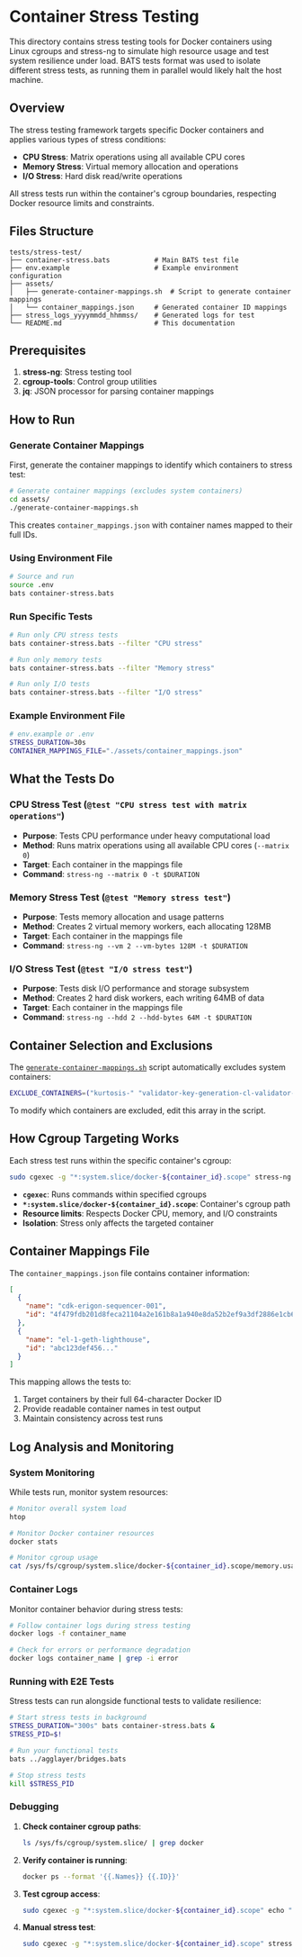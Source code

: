 # Container Stress Testing

This directory contains stress testing tools for Docker containers using Linux cgroups and stress-ng to simulate high resource usage and test system resilience under load.
BATS tests format was used to isolate different stress tests, as running them in parallel would likely halt the host machine.

## Overview

The stress testing framework targets specific Docker containers and applies various types of stress conditions:

- **CPU Stress**: Matrix operations using all available CPU cores
- **Memory Stress**: Virtual memory allocation and operations
- **I/O Stress**: Hard disk read/write operations

All stress tests run within the container's cgroup boundaries, respecting Docker resource limits and constraints.

## Files Structure

```
tests/stress-test/
├── container-stress.bats           # Main BATS test file
├── env.example                     # Example environment configuration
├── assets/
│   ├── generate-container-mappings.sh  # Script to generate container mappings
│   └── container_mappings.json     # Generated container ID mappings
├── stress_logs_yyyymmdd_hhmmss/    # Generated logs for test
└── README.md                       # This documentation
```

## Prerequisites

1. **stress-ng**: Stress testing tool
2. **cgroup-tools**: Control group utilities
3. **jq**: JSON processor for parsing container mappings

## How to Run

### Generate Container Mappings

First, generate the container mappings to identify which containers to stress test:

```bash
# Generate container mappings (excludes system containers)
cd assets/
./generate-container-mappings.sh
```

This creates `container_mappings.json` with container names mapped to their full IDs.

### Using Environment File

```bash
# Source and run
source .env
bats container-stress.bats
```

### Run Specific Tests

```bash
# Run only CPU stress tests
bats container-stress.bats --filter "CPU stress"

# Run only memory tests
bats container-stress.bats --filter "Memory stress"

# Run only I/O tests
bats container-stress.bats --filter "I/O stress"
```

### Example Environment File

```bash
# env.example or .env
STRESS_DURATION=30s
CONTAINER_MAPPINGS_FILE="./assets/container_mappings.json"
```

## What the Tests Do

### CPU Stress Test (`@test "CPU stress test with matrix operations"`)

- **Purpose**: Tests CPU performance under heavy computational load
- **Method**: Runs matrix operations using all available CPU cores (`--matrix 0`)
- **Target**: Each container in the mappings file
- **Command**: `stress-ng --matrix 0 -t $DURATION`

### Memory Stress Test (`@test "Memory stress test"`)

- **Purpose**: Tests memory allocation and usage patterns
- **Method**: Creates 2 virtual memory workers, each allocating 128MB
- **Target**: Each container in the mappings file  
- **Command**: `stress-ng --vm 2 --vm-bytes 128M -t $DURATION`

### I/O Stress Test (`@test "I/O stress test"`)

- **Purpose**: Tests disk I/O performance and storage subsystem
- **Method**: Creates 2 hard disk workers, each writing 64MB of data
- **Target**: Each container in the mappings file
- **Command**: `stress-ng --hdd 2 --hdd-bytes 64M -t $DURATION`

## Container Selection and Exclusions

The [`generate-container-mappings.sh`](assets/generate-container-mappings.sh) script automatically excludes system containers:

```bash
EXCLUDE_CONTAINERS=("kurtosis-" "validator-key-generation-cl-validator-keystore" "test-runner" "contracts-001")
```

To modify which containers are excluded, edit this array in the script.

## How Cgroup Targeting Works

Each stress test runs within the specific container's cgroup:

```bash
sudo cgexec -g "*:system.slice/docker-${container_id}.scope" stress-ng [options]
```

- **`cgexec`**: Runs commands within specified cgroups
- **`*:system.slice/docker-${container_id}.scope`**: Container's cgroup path
- **Resource limits**: Respects Docker CPU, memory, and I/O constraints
- **Isolation**: Stress only affects the targeted container

## Container Mappings File

The `container_mappings.json` file contains container information:

```json
[
  {
    "name": "cdk-erigon-sequencer-001",
    "id": "4f479fdb201d8feca21104a2e161b8a1a940e8da52b2ef9a3df2886e1cb6119c"
  },
  {
    "name": "el-1-geth-lighthouse", 
    "id": "abc123def456..."
  }
]
```

This mapping allows the tests to:
1. Target containers by their full 64-character Docker ID
2. Provide readable container names in test output
3. Maintain consistency across test runs

## Log Analysis and Monitoring

### System Monitoring

While tests run, monitor system resources:

```bash
# Monitor overall system load
htop

# Monitor Docker container resources
docker stats

# Monitor cgroup usage
cat /sys/fs/cgroup/system.slice/docker-${container_id}.scope/memory.usage_in_bytes
```

### Container Logs

Monitor container behavior during stress tests:

```bash
# Follow container logs during stress testing
docker logs -f container_name

# Check for errors or performance degradation
docker logs container_name | grep -i error
```

### Running with E2E Tests

Stress tests can run alongside functional tests to validate resilience:

```bash
# Start stress tests in background
STRESS_DURATION="300s" bats container-stress.bats &
STRESS_PID=$!

# Run your functional tests
bats ../agglayer/bridges.bats

# Stop stress tests
kill $STRESS_PID
```

### Debugging

1. **Check container cgroup paths**:
   ```bash
   ls /sys/fs/cgroup/system.slice/ | grep docker
   ```

2. **Verify container is running**:
   ```bash
   docker ps --format '{{.Names}} {{.ID}}'
   ```

3. **Test cgroup access**:
   ```bash
   sudo cgexec -g "*:system.slice/docker-${container_id}.scope" echo "test"
   ```

4. **Manual stress test**:
   ```bash
   sudo cgexec -g "*:system.slice/docker-${container_id}.scope" stress-ng --matrix 1 -t 10s
   ```
